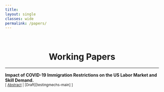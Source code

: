 ```yaml
---
title: 
layout: single
classes: wide
permalink: /papers/
---
```

<br/> 

<!-- Google Tag Manager (noscript) -->
<noscript><iframe src="https://www.googletagmanager.com/ns.html?id=GTM-PNS829G"
height="0" width="0" style="display:none;visibility:hidden"></iframe></noscript>
<!-- End Google Tag Manager (noscript) -->

# <center> Working Papers </center>
- - -

**Impact of COVID-19 Immigration Restrictions on the US Labor Market and Skill Demand.** <br/>
<small>[ <a href="#/" onclick="visib('testingmechs')">Abstract</a> | [Draft][testingmechs-main] ] </small>

<div id="testingmechs" style="display: none; text-align: justify; line-height: 1.2" ><small>

 Immigrants constitute an increasingly significant portion of the U.S. population and workforce. By March 2019, approximately 39 million foreign-born working-age individuals were in the U.S., making up 18.4 percent of the working-age population. The COVID-19 pandemic and subsequent border closures and immigration ban reversed this trend, reducing the number of working-age foreign-born individuals by over 2 million in 2020 compared to pre-pandemic projections. This paper explores the impact of COVID-19  border closures and immigration restrictions on U.S. labor markets. Using data from the monthly Current Population Survey (CPS) and Burning Glass's (BG) online job postings, our methodology employs panel regression, difference-in-differences (DiD), and an event-study design, leveraging both the geographic and temporal variation in the foreign-born share before and after immigration restrictions. I analyze changes in the immigrant demographics by education, gender, region, and occupation, as well as the effects on native employment, wage growth, and employers' skill demand. I find that the drop in immigration increased native employment and decreased foreign-born employment, suggesting a substitution effect and leading to disproportionate wage growth. This overall substitution effect contrasts with the within-occupation findings, where immigration restrictions reduce native employment. Additionally, immigrant shortages accelerated firms' adoption of new technologies and automation over time, significantly altering skill requirements in affected regions and occupations.


**COVID-19 Pandemic and Changes in Employer Skill Requirements: Evidence from the US.** <br/>
<small>[ <a href="#/" onclick="visib('testingmechs')">Abstract</a> | [Draft][testingmechs-main] ] </small>

<div id="testingmechs" style="display: none; text-align: justify; line-height: 1.2" ><small>

Using online job vacancy data, I study how the dramatic local employment shock due to the pandemic changed labor demand and how the COVID-19 pandemic differs from the impact of the Great Recession on the labor market. I find that the downskilling of education and experience requirements during the pandemic sharply contrasts with persistent upskilling after the Great Recession. The downskilling effects are more prevalent in industries with traded products and routine-manual jobs such as healthcare, logistics, retail, and construction. Labor shortages promote job automation and downskilling, and firms' adoption of new technologies and workers' acquisition of new skills are concentrated on practical skills such as Business Systems, Data Analysis, Specialized Software, ML/AI, not education degrees, during the pandemic. 


**U.S. Exports, Imports, and Internal Migration: A Balanced View of China Syndrome.** <br/>
<small>[ <a href="#/" onclick="visib('testingmechs')">Abstract</a> | [Draft][testingmechs-main] ] </small>

<div id="testingmechs" style="display: none; text-align: justify; line-height: 1.2" ><small>

This paper revisits previous findings and examines whether the trade exposure to increased import competition has a significant impact on the local labor markets. The previous literature showed that higher imports from China cause higher unemployment, reduced wages, the relative reduction in population growth in the U.S. local labor markets, where the import competitive manufacturing industry resides. I repeat the specification of Autor et al. (2013) and Greenland et al. (2019), but I extend the period from 1990-2007 to 1990-2010 and incorporate alternative measures of trade exposure for U.S. commuting zones. The coefficient on manufacturing employment in the working-age population of the Chinese comparative advantage model is -0.305, which is less than half (43%) of the gross Chinese imports model. Although trade exposure reduces manufacturing employment, in models using net Chinese exports per worker or exposure to final goods and intermediate inputs, trade exposure was found to have a statistically significant positive effect on average manufacturing wages. When controlling preexisting population trends, the coefficient on trade exposures for CZ population adjustments using domestic plus international exposure to Chinese exports and the coefficient of the model using change in comparative advantage China-US are reduced to 57% and 28% of that in the model using Chinese imports per worker, respectively. In both IPUMS data and Census data, I find significant reductions in population growth of working-age individuals and of the young.

# <center> Work in Progress </center>

**The effects of the US-China tariff war on U.S. Firms Skill Demand.**



# <center> KITA IIT Working Papers </center>
**Will Foreign Direct Investment Accelerate the Economic Integration of East Asia?**
An Analysis of the Changing Trade Structure in East Asia Due to Increasing FDI and Economic Effects Thereof
<br/>
<small>[ <a href="#/" onclick="visib('act10')">Contents</a> | [Draft][act10-draft] ] </small>
<div id="act10" style="display: none; text-align: justify; line-height: 1.2" ><small>
I. Importance of East Asia in FDI
II. Causes of Increase in FDI in East Asia
III. FDI Trends in East Asia by State, Sector,and Investment Type
IV. Economic Effects of FDI in East Asia
V. Conclusion and Implications
</small><br><br/></div>
[act10-draft]:{{ site.baseurl }}{% link files/IIT Working Paper 15-01.pdf %}


**Intra-Regional Trade in East Asia**
Need to Overcome Excessive Concentration on Intermediate Goods and External Dependency
<br/>
<small>[ <a href="#/" onclick="visib('act10')">Contents</a> | [Draft][act10-draft] ] </small>
<div id="act10" style="display: none; text-align: justify; line-height: 1.2" ><small>
I. Currents in the Process of Economic Integration of East Asia
II. Research Method
III. Intra-Regional Trade Share (IRTS) Analysis
IV. Intra-Regional Trade Intensity Index (IRTII) Analysis
V. Regional Trade Introversion Index (RTII) Analysis
VI. Conclusions
</small><br><br/></div>
[act10-draft]:{{ site.baseurl }}{% link files/IIT Working Paper 14-02.pdf %}
